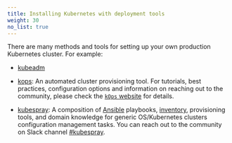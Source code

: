 ```yaml
---
title: Installing Kubernetes with deployment tools
weight: 30
no_list: true
---
```


There are many methods and tools for setting up your own production Kubernetes cluster.
For example:

- [kubeadm](/docs/setup/production-environment/tools/kubeadm/)

- [kops](https://kops.sigs.k8s.io/): An automated cluster provisioning tool.
  For tutorials, best practices, configuration options  and information on
  reaching out to the community, please check the
  [`kOps` website](https://kops.sigs.k8s.io/) for details.

- [kubespray](https://kubespray.io/):
  A composition of [Ansible](https://docs.ansible.com/) playbooks,
  [inventory](https://github.com/kubernetes-sigs/kubespray/blob/master/docs/ansible.md#inventory),
  provisioning tools, and domain knowledge for generic OS/Kubernetes clusters configuration
  management tasks. You can reach out to the community on Slack channel
  [#kubespray](https://kubernetes.slack.com/messages/kubespray/).

